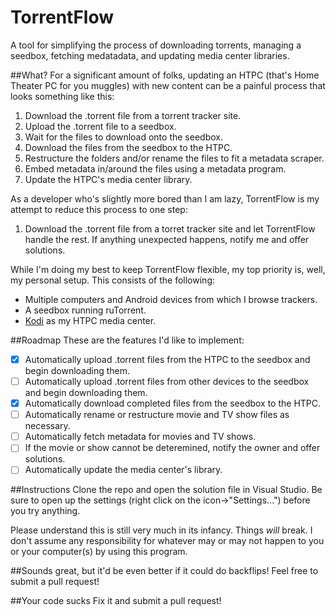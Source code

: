 # TorrentFlow
A tool for simplifying the process of downloading torrents, managing a seedbox, fetching medatadata, and updating media center libraries.

##What?
For a significant amount of folks, updating an HTPC (that's Home Theater PC for you muggles) with new content can be a painful process that looks something like this:

1. Download the .torrent file from a torrent tracker site.
2. Upload the .torrent file to a seedbox.
3. Wait for the files to download onto the seedbox.
4. Download the files from the seedbox to the HTPC.
5. Restructure the folders and/or rename the files to fit a metadata scraper.
6. Embed metadata in/around the files using a metadata program.
7. Update the HTPC's media center library.

As a developer who's slightly more bored than I am lazy, TorrentFlow is my attempt to reduce this process to one step:

1. Download the .torrent file from a torret tracker site and let TorrentFlow handle the rest. If anything unexpected happens, notify me and offer solutions.

While I'm doing my best to keep TorrentFlow flexible, my top priority is, well, my personal setup. This consists of the following:

* Multiple computers and Android devices from which I browse trackers.
* A seedbox running ruTorrent.
* [Kodi](http://kodi.tv/) as my HTPC media center.

##Roadmap
These are the features I'd like to implement:

 - [x] Automatically upload .torrent files from the HTPC to the seedbox and begin downloading them.
 - [ ] Automatically upload .torrent files from other devices to the seedbox and begin downloading them.
 - [x] Automatically download completed files from the seedbox to the HTPC.
 - [ ] Automatically rename or restructure movie and TV show files as necessary.
 - [ ] Automatically fetch metadata for movies and TV shows.
  - [ ] If the movie or show cannot be deteremined, notify the owner and offer solutions.
 - [ ] Automatically update the media center's library.
 
##Instructions
Clone the repo and open the solution file in Visual Studio. Be sure to open up the settings (right click on the icon->"Settings...") before you try anything.

Please understand this is still very much in its infancy. Things *will* break. I don't assume any responsibility for whatever may or may not happen to you or your computer(s) by using this program.

##Sounds great, but it'd be even better if it could do backflips!
Feel free to submit a pull request!

##Your code sucks
Fix it and submit a pull request!
